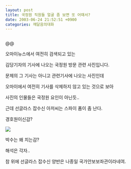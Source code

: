 ```yaml
---
layout: post
title: 국정원 직원들 얼굴 좀 보면 또 어때서?
date: 2003-06-24 21:52:51 +0900
categories: 깨달음의대화
---
```

<img src="./assets/attach/images/198/235/001/1056459171.jpg" border="0" alt="" />  
  
@@
  
오마이뉴스에서 여전히 검색되고 있는
  
김당기자의 기사에 나오는 국정원 방문 관련 사진입니다.
  
문제의 그 기사는 아니고 관련기사에 나오는 사진인데
  
오마이에서 여전히 기사를 삭제하지 않고 있는 것으로 보아
  
사진의 인물들은 국정원 요인이 아닌듯..
  
근데 선글라스 잡수신 아저씨는 스파이 폼이 좀 난다.
  
경호원이신감?
  

  
<img src=http://drkimz.com/technote/board/private/upimg/1056459347.jpg>
  

  
박수는 왜 치는감?
  
해석은 각자..
  

  

  
참 위에 선글라스 잡수신 양반은 나종일 국가안보보좌관이라네여.

